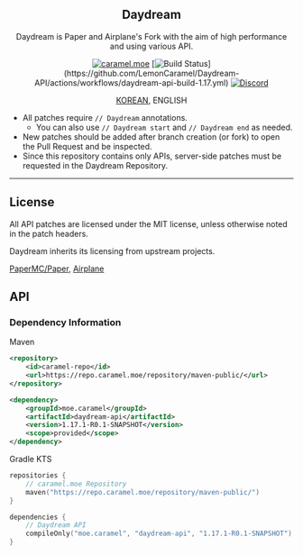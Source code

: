 <div align="center">

## Daydream

<p>Daydream is Paper and Airplane's Fork with the aim of high performance and using various API.</p>

[![caramel.moe](https://img.shields.io/badge/made%20by.-caramel.moe-red)](https://caramel.moe)
[![Build Status](https://img.shields.io/github/workflow/status/LemonCaramel/Daydream-API/Build%20Daydream%20API%20(1.17))](https://github.com/LemonCaramel/Daydream-API/actions/workflows/daydream-api-build-1.17.yml)
[![Discord](https://img.shields.io/discord/534586842079821824.svg?label=use%20server&logo=discord&logoColor=ffffff&color=7389D8&labelColor=6A7EC2)](https://discord.gg/f9qGtYF)

[KOREAN](README.md), ENGLISH

</div>

- All patches require `// Daydream` annotations.
    - You can also use `// Daydream start` and `// Daydream end` as needed.
- New patches should be added after branch creation (or fork) to open the Pull Request and be inspected.
- Since this repository contains only APIs, server-side patches must be requested in the Daydream Repository.

---

## License

All API patches are licensed under the MIT license, unless otherwise noted in the patch headers.

Daydream inherits its licensing from upstream projects.

[PaperMC/Paper](https://github.com/PaperMC/Paper), [Airplane](https://github.com/TECHNOVE/Airplane)

## API

### Dependency Information
Maven
```xml
<repository>
    <id>caramel-repo</id>
    <url>https://repo.caramel.moe/repository/maven-public/</url>
</repository>

<dependency>
    <groupId>moe.caramel</groupId>
    <artifactId>daydream-api</artifactId>
    <version>1.17.1-R0.1-SNAPSHOT</version>
    <scope>provided</scope>
</dependency>
```

Gradle KTS
```kotlin
repositories {
    // caramel.moe Repository
    maven("https://repo.caramel.moe/repository/maven-public/")
}

dependencies {
    // Daydream API
    compileOnly("moe.caramel", "daydream-api", "1.17.1-R0.1-SNAPSHOT")
}
```